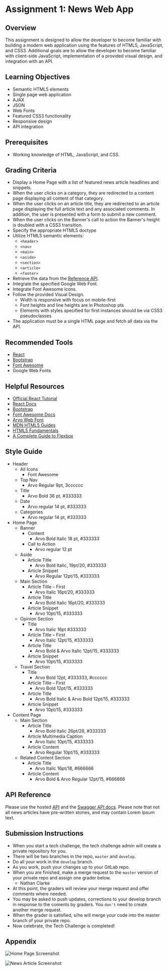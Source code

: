 # Assignment 1: News Web App

## Overview

This assignment is designed to allow the developer to become familiar with building a modern web application using the features of HTML5, JavaScript, and CSS3. Additional goals are to allow the developer to become familiar with client-side JavaScript, implementation of a provided visual design, and integration with an API.

## Learning Objectives

* Semantic HTML5 elements
* Single page web application
* AJAX
* JSON
* Web Fonts
* Featured CSS3 functionality
* Responsive design
* API integration

## Prerequisites

* Working knowledge of HTML, JavaScript, and CSS.

## Grading Criteria

* Display a Home Page with a list of featured news article headlines and snippets.
* When the user clicks on a category, they are redirected to a content page displaying all content of that category.
* When the user clicks on an article title, they are redirected to an article page displaying the full article text and any associated comments. In addition, the user is presented with a form to submit a new comment.
* When the user clicks on the Banner's call to action the Banner's height is doubled with a CSS3 transition.
* Specify the appropriate HTML5 doctype
* Utilize HTML5 semantic elements:
    * `<header>`
    * `<nav>`
    * `<main>`
    * `<aside>`
    * `<section>`
    * `<article>`
    * `<footer>`
* Retrieve the data from the [Reference API](http://challengenewsapi.azurewebsites.net/).
* Integrate the specified Google Web Font.
* Integrate Font Awesome icons.
* Follow the provided Visual Design.
    * Width is responsive with focus on mobile-first
    * Font heights and line heights are in Photoshop pts
    * Elements with styles specified for first instances should be via CSS3 pseudoclasses
* The application must be a single HTML page and fetch all data via the API.

## Recommended Tools

* [React](https://reactjs.org)
* [Bootstrap](http://getbootstrap.com/)
* [Font Awesome](http://fontawesome.io/)
* Google Web Fonts

## Helpful Resources

* [Official React Tutorial](https://reactjs.org/tutorial/tutorial.html)
* [React Docs](https://reactjs.org/docs/hello-world.html)
* [Bootstrap](http://getbootstrap.com/)
* [Font Awesome Docs](http://fontawesome.io/get-started/)
* [Arvo Web Font](https://fonts.google.com/specimen/Arvo)
* [MDN HTML5 Guides](https://developer.mozilla.org/en-US/docs/Web/Guide/HTML/HTML5)
* [HTML5 Fundamentals](http://www.pluralsight.com/training/Courses/TableOfContents/html5-fundamentals)
* [A Complete Guide to Flexbox](https://css-tricks.com/snippets/css/a-guide-to-flexbox/)

## Style Guide

*	Header
    * All Icons
        * Font Awesome
    * Top Nav
        * Arvo Regular 9pt, 3cccccc
    * Title
        * Arvo Bold 36 pt, #333333
    * Date
        * Arvo regular 14 pt, #333333
    * Categories
        * Arvo regular 14 pt, #333333
* Home Page
    * Banner
        * Content
            * Arvo Bold Italic 18 pt, #333333
        * Call to Action
            * Arvo regular 12 pt
    * Aside
        * Article Title
            * Arvo Bold Italic, 19pt/20, #333333
        * Article Snippet
            * Arvo Regular 12pt/15, #333333
    * Main Section
        *	Article Title – First
            * Arvo Italic 16pt/20, #333333
        *	Article Title
            * Arvo Bold Italic 16pt/20, #333333
        *	Article Snippet
            * Arvo 10pt/15, #333333
    * Opinion Section
        *	Title
            * Arvo Italic 16pt #333333
        *	Article Title – First
            * Arvo Italic 12pt/15, #333333
        *	Article Title
            * Arvo Bold & Arvo Italic 12pt/15, #333333
        *	Article Snippet
            * Arvo 10pt/15, #333333
    * Travel Section
        *	Title
            * Arvo Bold 12pt, #333333, #cccccc
        *	Article Title – First
            * Arvo Bold 12pt/15, #333333
        *	Article Title
            * Arvo Bold Italic & Arvo Bold 12pt/15, #333333
        *	Article Snippet
            * Arvo 10pt/15, #333333
* Content Page
    * Main Section
        *	Article Title
            * Arvo Bold Italic 26pt/28, #333333
        *	Article Multimedia Caption
            * Arvo Italic 10pt/15, #333333
        *	Article Content
            * Arvo Regular 10pt/15, #333333
    * Related Content Section
        *	Article Title
            * Arvo Italic 16pt/18, #666666
        *	Article Content
            * Arvo Bold & Arvo Regular 12pt/15, #666666

## API Reference

Please use the hosted [API](http://challengenewsapi.azurewebsites.net/) and the [Swagger API docs](http://challengenewsapi.azurewebsites.net/swagger/ui/index). Please note that not all news articles have pre-written stories, and may contain Lorem Ipsum text.

## Submission Instructions

* When you start a tech challenge, the tech challenge admin will create a private repository for you.
* There will be two branches in the repo, `master` and `develop`.
* Do all your work in the `develop` branch.
* As you work, push your changes up to your GitLab repo.
* When you are finished, make a merge request to the `master` version of your private repo and assign one grader below.
   * Nathan Clarke
* At this point, the graders will review your merge request and offer comments where needed.
* You may be asked to push updates, corrections to your develop branch in response to the coments by graders. You `don't` need to create another merge request.
* When the grader is satisfied, s/he will merge your code into the master branch of your private repo.
* Now celebrate, the Tech Challenge is completed!

## Appendix

![Home Page Screenshot](Home-News.png)

![News Article Screenshot](Home-NewsArticle.png)

